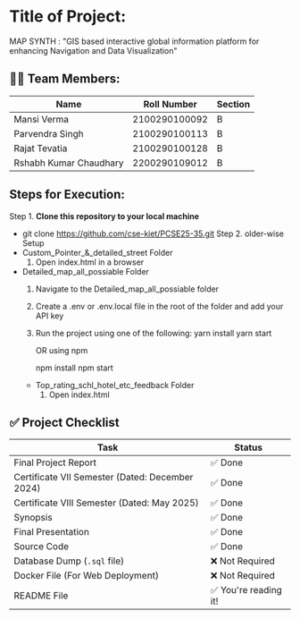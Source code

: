 # Title of Project: 
MAP SYNTH : "GIS based interactive global information platform for enhancing Navigation and Data Visualization" 

## 👨‍💻 Team Members:
| Name                   | Roll Number        |Section  |
|------------------------|--------------------|---------|
| Mansi Verma            | 2100290100092      |B        |
| Parvendra Singh        | 2100290100113      |B        |
| Rajat Tevatia          | 2100290100128      |B        |
| Rshabh Kumar Chaudhary | 2200290109012      |B        |

## Steps for Execution:
Step 1. **Clone this repository to your local machine**  
- git clone https://github.com/cse-kiet/PCSE25-35.git
Step 2. older-wise Setup
- Custom_Pointer_&_detailed_street Folder
  1. Open index.html in a browser
- Detailed_map_all_possiable Folder
  1. Navigate to the Detailed_map_all_possiable folder
  2. Create a .env or .env.local file in the root of the folder and add your API key
  3. Run the project using one of the following:
     yarn install
     yarn start

     OR using npm

     npm install
     npm start
  - Top_rating_schl_hotel_etc_feedback Folder
    1. Open index.html

## ✅ Project Checklist

| Task                                             | Status       |
|--------------------------------------------------|--------------|
| Final Project Report                             | ✅ Done       |
| Certificate VII Semester (Dated: December 2024)  | ✅ Done       |
| Certificate VIII Semester (Dated: May 2025)      | ✅ Done       |
| Synopsis                                         | ✅ Done       |
| Final Presentation                               | ✅ Done       |
| Source Code                                      | ✅ Done       |
| Database Dump (`.sql` file)                      | ❌ Not Required |
| Docker File (For Web Deployment)                 | ❌ Not Required |
| README File                                      | ✅ You're reading it! |
